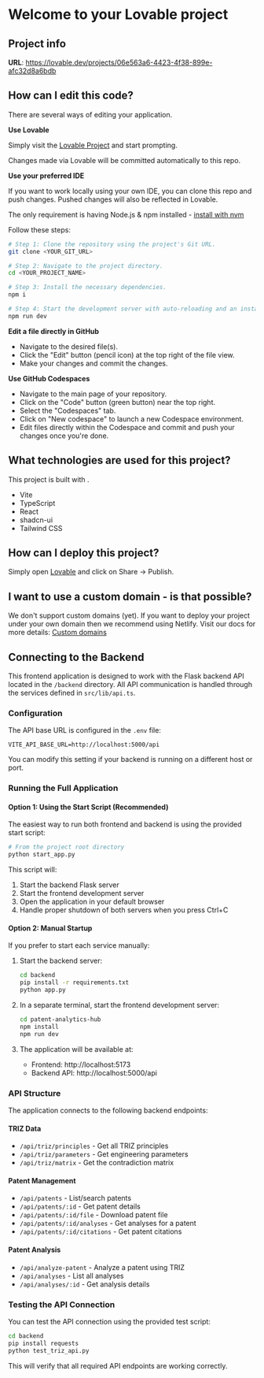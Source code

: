# Welcome to your Lovable project

## Project info

**URL**: https://lovable.dev/projects/06e563a6-4423-4f38-899e-afc32d8a6bdb

## How can I edit this code?

There are several ways of editing your application.

**Use Lovable**

Simply visit the [Lovable Project](https://lovable.dev/projects/06e563a6-4423-4f38-899e-afc32d8a6bdb) and start prompting.

Changes made via Lovable will be committed automatically to this repo.

**Use your preferred IDE**

If you want to work locally using your own IDE, you can clone this repo and push changes. Pushed changes will also be reflected in Lovable.

The only requirement is having Node.js & npm installed - [install with nvm](https://github.com/nvm-sh/nvm#installing-and-updating)

Follow these steps:

```sh
# Step 1: Clone the repository using the project's Git URL.
git clone <YOUR_GIT_URL>

# Step 2: Navigate to the project directory.
cd <YOUR_PROJECT_NAME>

# Step 3: Install the necessary dependencies.
npm i

# Step 4: Start the development server with auto-reloading and an instant preview.
npm run dev
```

**Edit a file directly in GitHub**

- Navigate to the desired file(s).
- Click the "Edit" button (pencil icon) at the top right of the file view.
- Make your changes and commit the changes.

**Use GitHub Codespaces**

- Navigate to the main page of your repository.
- Click on the "Code" button (green button) near the top right.
- Select the "Codespaces" tab.
- Click on "New codespace" to launch a new Codespace environment.
- Edit files directly within the Codespace and commit and push your changes once you're done.

## What technologies are used for this project?

This project is built with .

- Vite
- TypeScript
- React
- shadcn-ui
- Tailwind CSS

## How can I deploy this project?

Simply open [Lovable](https://lovable.dev/projects/06e563a6-4423-4f38-899e-afc32d8a6bdb) and click on Share -> Publish.

## I want to use a custom domain - is that possible?

We don't support custom domains (yet). If you want to deploy your project under your own domain then we recommend using Netlify. Visit our docs for more details: [Custom domains](https://docs.lovable.dev/tips-tricks/custom-domain/)

## Connecting to the Backend

This frontend application is designed to work with the Flask backend API located in the `/backend` directory. All API communication is handled through the services defined in `src/lib/api.ts`.

### Configuration

The API base URL is configured in the `.env` file:
```
VITE_API_BASE_URL=http://localhost:5000/api
```

You can modify this setting if your backend is running on a different host or port.

### Running the Full Application

#### Option 1: Using the Start Script (Recommended)

The easiest way to run both frontend and backend is using the provided start script:

```bash
# From the project root directory
python start_app.py
```

This script will:
1. Start the backend Flask server
2. Start the frontend development server
3. Open the application in your default browser
4. Handle proper shutdown of both servers when you press Ctrl+C

#### Option 2: Manual Startup

If you prefer to start each service manually:

1. Start the backend server:
   ```bash
   cd backend
   pip install -r requirements.txt
   python app.py
   ```

2. In a separate terminal, start the frontend development server:
   ```bash
   cd patent-analytics-hub
   npm install
   npm run dev
   ```

3. The application will be available at:
   - Frontend: http://localhost:5173
   - Backend API: http://localhost:5000/api

### API Structure

The application connects to the following backend endpoints:

#### TRIZ Data
- `/api/triz/principles` - Get all TRIZ principles
- `/api/triz/parameters` - Get engineering parameters
- `/api/triz/matrix` - Get the contradiction matrix

#### Patent Management
- `/api/patents` - List/search patents
- `/api/patents/:id` - Get patent details
- `/api/patents/:id/file` - Download patent file
- `/api/patents/:id/analyses` - Get analyses for a patent
- `/api/patents/:id/citations` - Get patent citations

#### Patent Analysis
- `/api/analyze-patent` - Analyze a patent using TRIZ
- `/api/analyses` - List all analyses
- `/api/analyses/:id` - Get analysis details

### Testing the API Connection

You can test the API connection using the provided test script:

```bash
cd backend
pip install requests
python test_triz_api.py
```

This will verify that all required API endpoints are working correctly.
